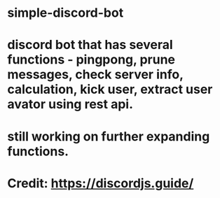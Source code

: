 # simple-discord-bot

# discord bot that has several functions - pingpong, prune messages, check server info, calculation, kick user, extract user avator using rest api.
# still working on further expanding functions.
# Credit: https://discordjs.guide/
